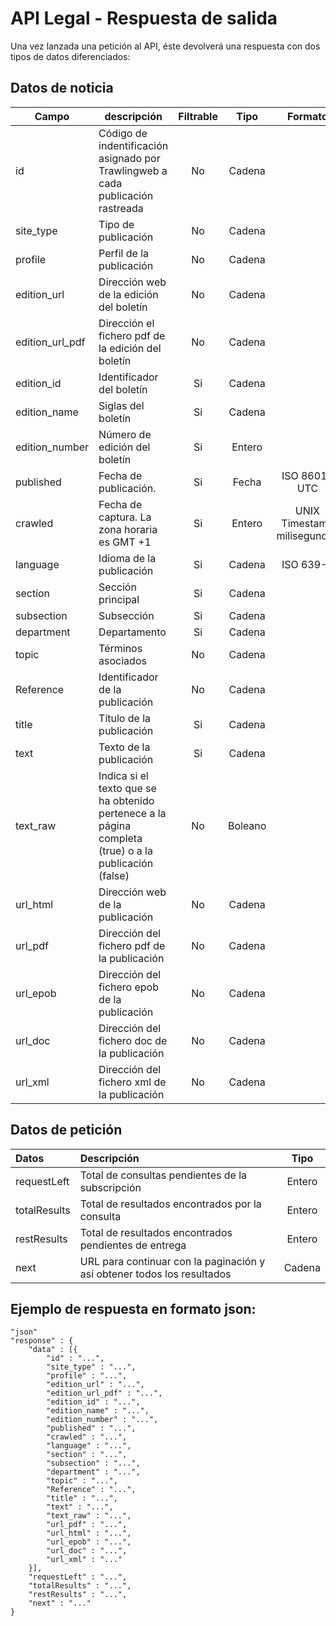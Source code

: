 # API Legal - Respuesta de salida

Una vez lanzada una petición al API, éste devolverá una respuesta con dos tipos de datos diferenciados:

## Datos de noticia

| Campo           | descripción                                                                                            | Filtrable |  Tipo   |           Formato           |
| --------------- | ------------------------------------------------------------------------------------------------------ | :-------: | :-----: | :-------------------------: |
| id              | Código de indentificación asignado por Trawlingweb a cada publicación rastreada                        |    No     | Cadena  |                             |
| site_type       | Tipo de publicación                                                                                    |    No     | Cadena  |                             |
| profile         | Perfil de la publicación                                                                               |    No     | Cadena  |                             |
| edition_url     | Dirección web de la edición del boletín                                                                |    No     | Cadena  |                             |
| edition_url_pdf | Dirección el fichero pdf de la edición del boletín                                                     |    No     | Cadena  |                             |
| edition_id      | Identificador del boletín                                                                              |    Si     | Cadena  |                             |
| edition_name    | Siglas del boletín                                                                                     |    Si     | Cadena  |                             |
| edition_number  | Número de edición del boletín                                                                          |    Si     | Entero  |                             |
| published       | Fecha de publicación.                                                                                  |    Si     |  Fecha  |        ISO 8601-UTC         |
| crawled         | Fecha de captura. La zona horaria es GMT +1                                                            |    Si     | Entero  | UNIX Timestamp milisegundos |
| language        | Idioma de la publicación                                                                               |    Si     | Cadena  |          ISO 639-1          |
| section         | Sección principal                                                                                      |    Si     | Cadena  |                             |
| subsection      | Subsección                                                                                             |    Si     | Cadena  |                             |
| department      | Departamento                                                                                           |    Si     | Cadena  |                             |
| topic           | Términos asociados                                                                                     |    No     | Cadena  |                             |
| Reference       | Identificador de la publicación                                                                        |    No     | Cadena  |                             |
| title           | Título de la publicación                                                                               |    Si     | Cadena  |                             |
| text            | Texto de la publicación                                                                                |    Si     | Cadena  |                             |
| text_raw        | Indica si el texto que se ha obtenido pertenece a la página completa (true) o a la publicación (false) |    No     | Boleano |                             |
| url_html        | Dirección web de la publicación                                                                        |    No     | Cadena  |                             |
| url_pdf         | Dirección del fichero pdf de la publicación                                                            |    No     | Cadena  |                             |
| url_epob        | Dirección del fichero epob de la publicación                                                           |    No     | Cadena  |                             |
| url_doc         | Dirección del fichero doc de la publicación                                                            |    No     | Cadena  |                             |
| url_xml         | Dirección del fichero xml de la publicación                                                            |    No     | Cadena  |                             |

## Datos de petición

| Datos        | Descripción                                                             |  Tipo  |
| :----------- | :---------------------------------------------------------------------- | :----: |
| requestLeft  | Total de consultas pendientes de la subscripción                        | Entero |
| totalResults | Total de resultados encontrados por la consulta                         | Entero |
| restResults  | Total de resultados encontrados pendientes de entrega                   | Entero |
| next         | URL para continuar con la paginación y así obtener todos los resultados | Cadena |

## Ejemplo de respuesta en formato json:

```
"json"
"response" : {
    "data" : [{
        "id" : "...",
        "site_type" : "...",
        "profile" : "...",
        "edition_url" : "...",
        "edition_url_pdf" : "...",
        "edition_id" : "...",
        "edition_name" : "...",
        "edition_number" : "...",
        "published" : "...",
        "crawled" : "...",
        "language" : "...",
        "section" : "...",
        "subsection" : "...",
        "department" : "...",
        "topic" : "...",
        "Reference" : "...",
        "title" : "...",
        "text" : "...",
        "text_raw" : "...",
        "url_pdf" : "...",
        "url_html" : "...",
        "url_epob" : "...",
        "url_doc" : "...",
        "url_xml" : "..."
    }],
    "requestLeft" : "...",
    "totalResults" : "...",
    "restResults" : "...",
    "next" : "..."
}
```
